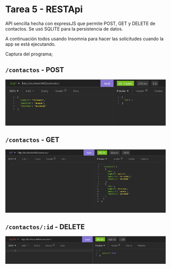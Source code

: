 # Tarea 5 - RESTApi
API sencilla hecha con expressJS que permite POST, GET y DELETE de contactos. Se usó SQLITE para la persistencia de datos.

A continuación todos usando Insomnia para hacer las solicitudes cuando la app se está ejecutando.

Captura del programa;
## `/contactos` - POST
![Ejecutando POST](POST.PNG)
## `/contactos` - GET
![Ejecutando GET](GET.PNG)
## `/contactos/:id` - DELETE
![Ejecutando DELETE](DELETE.PNG)